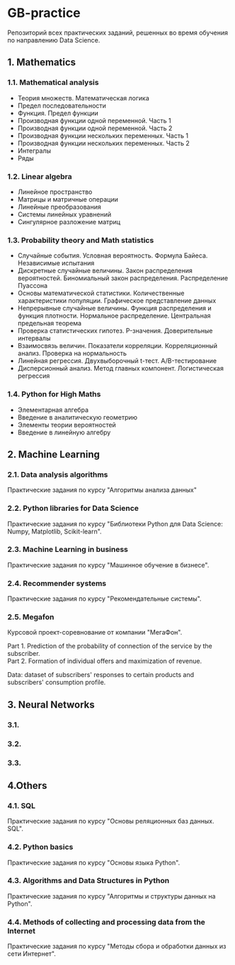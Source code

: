 # GB-practice
Репозиторий всех практических заданий, решенных во время обучения по направлению Data Science.
## 1. Mathematics
### 1.1. Mathematical analysis
* Теория множеств. Математическая логика
* Предел последовательности
* Функция. Предел функции
* Производная функции одной переменной. Часть 1
* Производная функции одной переменной. Часть 2
* Производная функции нескольких переменных. Часть 1
* Производная функции нескольких переменных. Часть 2
* Интегралы
* Ряды
### 1.2. Linear algebra
* Линейное пространство
* Матрицы и матричные операции
* Линейные преобразования
* Системы линейных уравнений
* Сингулярное разложение матриц
### 1.3. Probability theory and Math statistics
* Случайные события. Условная вероятность. Формула Байеса. Независимые испытания
* Дискретные случайные величины. Закон распределения вероятностей. Биномиальный закон распределения. Распределение Пуассона
* Основы математической статистики. Количественные характеристики популяции. Графическое представление данных
* Непрерывные случайные величины. Функция распределения и функция плотности. Нормальное распределение. Центральная предельная теорема
* Проверка статистических гипотез. P-значения. Доверительные интервалы
* Взаимосвязь величин. Показатели корреляции. Корреляционный анализ. Проверка на нормальность
* Линейная регрессия. Двухвыборочный t-тест. A/B-тестирование
* Дисперсионный анализ. Метод главных компонент. Логистическая регрессия
### 1.4. Python for High Maths 
* Элементарная алгебра
* Введение в аналитическую геометрию
* Элементы теории вероятностей
* Введение в линейную алгебру

## 2. Machine Learning
### 2.1. Data analysis algorithms
Практические задания по курсу "Алгоритмы анализа данных"
### 2.2. Python libraries for Data Science
Практические задания по курсу "Библиотеки Python для Data Science: Numpy, Matplotlib, Scikit-learn".
### 2.3. Machine Learning in business
Практические задания по курсу "Машинное обучение в бизнесе".
### 2.4. Recommender systems
Практические задания по курсу "Рекомендательные системы".
### 2.5. Megafon
Курсовой проект-соревнование от компании "МегаФон".

Part 1. Prediction of the probability of connection of the service by the subscriber. <br>
Part 2. Formation of individual offers and maximization of revenue.

Data: dataset of subscribers' responses to certain products and subscribers' consumption profile.

## 3. Neural Networks
### 3.1. 
### 3.2. 
### 3.3. 

## 4.Others
### 4.1. SQL
Практические задания по курсу "Основы реляционных баз данных. SQL".
### 4.2. Python basics
Практические задания по курсу "Основы языка Python".
### 4.3. Algorithms and Data Structures in Python
Практические задания по курсу "Алгоритмы и структуры данных на Python".
### 4.4. Methods of collecting and processing data from the Internet
Практические задания по курсу "Методы сбора и обработки данных из сети Интернет".
